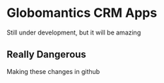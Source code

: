 # Globomantics CRM Apps
Still under development, but it will be amazing

## Really Dangerous
Making these changes in github
